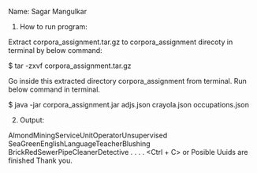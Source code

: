 Name: Sagar Mangulkar

1) How to run program:

Extract corpora_assignment.tar.gz to corpora_assignment direcoty in terminal by below command:

$ tar -zxvf corpora_assignment.tar.gz

Go inside this extracted directory corpora_assignment from terminal. Run below command in terminal.

$ java -jar corpora_assignment.jar adjs.json crayola.json occupations.json

2) Output:

AlmondMiningServiceUnitOperatorUnsupervised
<User input: Enter>
SeaGreenEnglishLanguageTeacherBlushing
<User input: Enter>
BrickRedSewerPipeCleanerDetective
<User input: Enter>
.
.
.
.
<Ctrl + C> or Posible Uuids are finished
Thank you.
